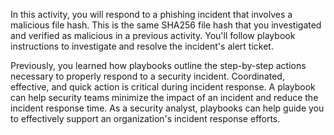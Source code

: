 In this activity, you will respond to a phishing incident that involves a malicious file hash. This is the same SHA256 file hash that you investigated and verified as malicious in a previous activity. You'll follow playbook instructions to investigate and resolve the incident's alert ticket.

Previously, you learned how playbooks outline the step-by-step actions necessary to properly respond to a security incident. Coordinated, effective, and quick action is critical during incident response. A playbook can help security teams minimize the impact of an incident and reduce the incident response time. As a security analyst, playbooks can help guide you to effectively support an organization's incident response efforts.
